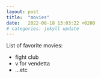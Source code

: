 ```yaml
---
layout: post
title:  "movies"
date:   2022-08-18 13:03:22 +0200
# categories: jekyll update
---
```

List of favorite movies:
- fight club
- v for vendetta
- ...etc